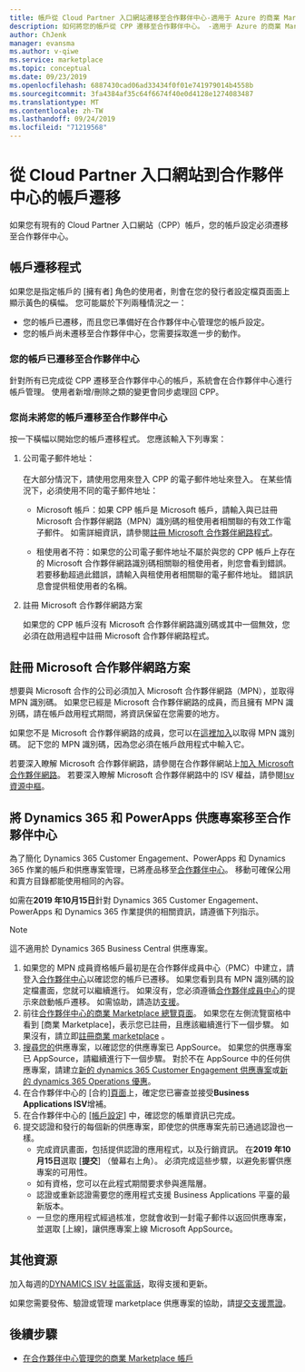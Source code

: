 ```yaml
---
title: 帳戶從 Cloud Partner 入口網站遷移至合作夥伴中心-適用于 Azure 的商業 Marketplace
description: 如何將您的帳戶從 CPP 遷移至合作夥伴中心。 -適用于 Azure 的商業 Marketplace
author: ChJenk
manager: evansma
ms.author: v-qiwe
ms.service: marketplace
ms.topic: conceptual
ms.date: 09/23/2019
ms.openlocfilehash: 6887430cad06ad33434f0f01e741979014b4558b
ms.sourcegitcommit: 3fa4384af35c64f6674f40e0d4128e1274083487
ms.translationtype: MT
ms.contentlocale: zh-TW
ms.lasthandoff: 09/24/2019
ms.locfileid: "71219568"
---
```

# <a name="account-migration-from-cloud-partner-portal-to-partner-center"></a>從 Cloud Partner 入口網站到合作夥伴中心的帳戶遷移

如果您有現有的 Cloud Partner 入口網站（CPP）帳戶，您的帳戶設定必須遷移至合作夥伴中心。

## <a name="account-migration-process"></a>帳戶遷移程式

如果您是指定帳戶的 [擁有者] 角色的使用者，則會在您的發行者設定檔頁面面上顯示黃色的橫幅。 您可能屬於下列兩種情況之一：

- 您的帳戶已遷移，而且您已準備好在合作夥伴中心管理您的帳戶設定。
- 您的帳戶尚未遷移至合作夥伴中心，您需要採取進一步的動作。

### <a name="your-account-has-been-migrated-to-partner-center"></a>您的帳戶已遷移至合作夥伴中心

針對所有已完成從 CPP 遷移至合作夥伴中心的帳戶，系統會在合作夥伴中心進行帳戶管理。 使用者新增/刪除之類的變更會同步處理回 CPP。

### <a name="you-have-not-yet-migrated-your-account-to-partner-center"></a>您尚未將您的帳戶遷移至合作夥伴中心

按一下橫幅以開始您的帳戶遷移程式。 您應該輸入下列專案：

1. 公司電子郵件地址： <br> <br> 在大部分情況下，請使用您用來登入 CPP 的電子郵件地址來登入。 在某些情況下，必須使用不同的電子郵件地址：

    * Microsoft 帳戶：如果 CPP 帳戶是 Microsoft 帳戶，請輸入與已註冊 Microsoft 合作夥伴網路（MPN）識別碼的租使用者相關聯的有效工作電子郵件。 如需詳細資訊，請參閱[註冊 Microsoft 合作夥伴網路程式](#sign-up-for-microsoft-partner-network-program)。

    * 租使用者不符：如果您的公司電子郵件地址不屬於與您的 CPP 帳戶上存在的 Microsoft 合作夥伴網路識別碼相關聯的租使用者，則您會看到錯誤。 若要移動超過此錯誤，請輸入與租使用者相關聯的電子郵件地址。 錯誤訊息會提供租使用者的名稱。

2. 註冊 Microsoft 合作夥伴網路方案

    如果您的 CPP 帳戶沒有 Microsoft 合作夥伴網路識別碼或其中一個無效，您必須在啟用過程中註冊 Microsoft 合作夥伴網路程式。

## <a name="sign-up-for-microsoft-partner-network-program"></a>註冊 Microsoft 合作夥伴網路方案

想要與 Microsoft 合作的公司必須加入 Microsoft 合作夥伴網路（MPN），並取得 MPN 識別碼。 如果您已經是 Microsoft 合作夥伴網路的成員，而且擁有 MPN 識別碼，請在帳戶啟用程式期間，將資訊保留在您需要的地方。  

如果您不是 Microsoft 合作夥伴網路的成員，您可以在[這裡加入](https://signup.microsoft.com/signup?sku=StoreForBusinessIW&origin=partnerdashboard&culture=en-us&ru=https://partner.microsoft.com/dashboard/account/v3/xpu/onboard?ru=/en-us/dashboard/account/v3/enrollment/companyprofile/basicpartnernetwork/new)以取得 MPN 識別碼。 記下您的 MPN 識別碼，因為您必須在帳戶啟用程式中輸入它。

若要深入瞭解 Microsoft 合作夥伴網路，請參閱在合作夥伴網站上[加入 Microsoft 合作夥伴網路](https://partner.microsoft.com/en-US/membership)。 若要深入瞭解 Microsoft 合作夥伴網路中的 ISV 權益，請參閱[Isv 資源中樞](https://partner.microsoft.com/isv-resource-hub)。  

## <a name="move-dynamics-365-and-powerapps-offers-to-partner-center"></a>將 Dynamics 365 和 PowerApps 供應專案移至合作夥伴中心

為了簡化 Dynamics 365 Customer Engagement、PowerApps 和 Dynamics 365 作業的帳戶和供應專案管理，已將產品移至[合作夥伴中心](https://partner.microsoft.com/)。 移動可確保公用和賣方目錄都能使用相同的內容。

如需在**2019 年10月15日**針對 Dynamics 365 Customer Engagement、PowerApps 和 Dynamics 365 作業提供的相關資訊，請遵循下列指示。

> [!NOTE]
> 這不適用於 Dynamics 365 Business Central 供應專案。  

1. 如果您的 MPN 成員資格帳戶最初是在合作夥伴成員中心（PMC）中建立，請登入[合作夥伴中心](https://partner.microsoft.com/pcv/accountsettings/connectedpartnerprofile)以確認您的帳戶已遷移。 如果您看到具有 MPN 識別碼的設定檔畫面，您就可以繼續進行。 如果沒有，您必須遵循[合作夥伴成員中心](https://partners.microsoft.com/partnerprogram/Welcome.aspx)的提示來啟動帳戶遷移。 如需協助，請造訪[支援](https://partner.microsoft.com/support?issueid=100-0077)。
2. 前往[合作夥伴中心的商業 Marketplace 總覽頁面](https://partner.microsoft.com/dashboard/commercial-marketplace/overview)。 如果您在左側流覽窗格中看到 [商業 Marketplace]，表示您已註冊，且應該繼續進行下一個步驟。 如果沒有，請立即[註冊商業 marketplace](https://partner.microsoft.com/dashboard/account/v3/enrollment/introduction/azureisv) 。
3. [搜尋您的](https://appsource.microsoft.com/)供應專案，以確認您的供應專案已 AppSource。 如果您的供應專案已 AppSource，請繼續進行下一個步驟。 對於不在 AppSource 中的任何供應專案，請建立[新的 dynamics 365 Customer Engagement 供應專案](create-new-customer-engagement-offer.md)或[新的 dynamics 365 Operations 優惠](create-new-operations-offer.md)。
4. 在合作夥伴中心的 [合約][頁面](https://partner.microsoft.com/dashboard/account/agreements)上，確定您已審查並接受**Business Applications ISV**增補。
5. 在合作夥伴中心的 [[帳戶設定](https://partner.microsoft.com/dashboard/account/v3/accountsettings/billingprofile)] 中，確認您的帳單資訊已完成。
6. 提交認證和發行的每個新的供應專案，即使您的供應專案先前已通過認證也一樣。
    * 完成資訊畫面，包括提供認證的應用程式，以及行銷資訊。 在**2019 年10月15日**選取 [**提交**] （螢幕右上角）。 必須完成這些步驟，以避免影響供應專案的可用性。
    * 如有資格，您可以在此程式期間要求參與進階層。
    * 認證或重新認證需要您的應用程式支援 Business Applications 平臺的最新版本。
    * 一旦您的應用程式經過核准，您就會收到一封電子郵件以返回供應專案，並選取 [上線]，讓供應專案上線 Microsoft AppSource。

## <a name="additional-resources"></a>其他資源

加入每週的[DYNAMICS ISV 社區電話](https://aka.ms/DynamicsISV-CommunityCall)，取得支援和更新。

如果您需要發佈、驗證或管理 marketplace 供應專案的協助，請[提交支援票證](https://aka.ms/MarketplacePublisherSupport)。

## <a name="next-steps"></a>後續步驟

- [在合作夥伴中心管理您的商業 Marketplace 帳戶](./manage-account.md)
